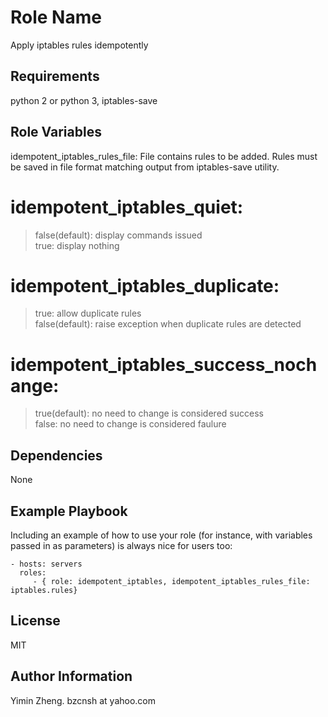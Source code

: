 Role Name
=========

Apply iptables rules idempotently

Requirements
------------

python 2 or python 3, iptables-save

Role Variables
--------------

idempotent_iptables_rules_file: File contains rules to be added. Rules must be saved in file format matching output from iptables-save utility.
# idempotent_iptables_quiet:  
>  false(default): display commands issued  
>  true:  display nothing  
# idempotent_iptables_duplicate:  
>  true: allow duplicate rules  
>  false(default): raise exception when duplicate rules are detected  
# idempotent_iptables_success_nochange:  
>  true(default): no need to change is considered success  
>  false: no need to change is considered faulure  

Dependencies
------------

None

Example Playbook
----------------

Including an example of how to use your role (for instance, with variables passed in as parameters) is always nice for users too:

    - hosts: servers
      roles:
         - { role: idempotent_iptables, idempotent_iptables_rules_file: iptables.rules}

License
-------

MIT

Author Information
------------------

Yimin Zheng. bzcnsh at yahoo.com
